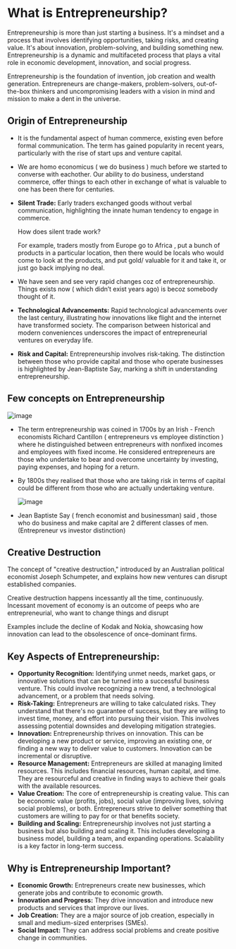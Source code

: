 # What is Entrepreneurship?

Entrepreneurship is more than just starting a business. It's a mindset and a process that involves identifying opportunities, taking risks, and creating value. It's about innovation, problem-solving, and building something new. Entrepreneurship is a dynamic and multifaceted process that plays a vital role in economic development, innovation, and social progress.

Entrepreneurship is the foundation of invention, job creation and wealth generation. Entrepreneurs are change-makers, problem-solvers, out-of-the-box thinkers and uncompromising leaders with a vision in mind and mission to make a dent in the universe.

## Origin of Entrepreneurship

*    It is the fundamental aspect of human commerce, existing even before formal communication. The term has gained popularity in recent years, particularly with the rise of start ups and venture capital.
*    We are homo economicus ( we do business ) much before we started to converse with eachother. Our ability to do business, understand commerce, offer things to each other in exchange of what is valuable to one has been there for centuries.
*    **Silent Trade:** Early traders exchanged goods without verbal communication, highlighting the innate human tendency to engage in commerce.

     How does silent trade work?

     For example, traders mostly from Europe go to Africa , put a bunch of products in a particular location, then there would be locals who would come to look at the products, and put gold/ valuable for it and take it, or just go back implying no deal.

* 	We have seen and see very rapid changes coz of entrepreneurship. Things exists now ( which didn’t exist years ago) is becoz somebody thought of it.
*   **Technological Advancements:** Rapid technological advancements over the last century, illustrating how innovations like flight and the internet have transformed society. The comparison between historical and modern conveniences underscores the impact of entrepreneurial ventures on everyday life.
*   **Risk and Capital:** Entrepreneurship involves risk-taking. The distinction between those who provide capital and those who operate businesses is highlighted by Jean-Baptiste Say, marking a shift in understanding entrepreneurship.

## Few concepts on Entrepreneurship 

![image](https://github.com/user-attachments/assets/fb8627c1-2f9b-442f-861f-1719e3ae0f6c)

* The term entrepreneurship was coined in 1700s by an Irish - French economists  Richard Cantillon  ( entrepreneurs vs employee distinction ) where he distinguished between entrepreneurs with nonfixed incomes and employees with fixed income. 
  He considered entrepreneurs are those who undertake to bear and overcome uncertainty by investing, paying expenses, and hoping for a return.
* By 1800s they realised that those who are taking risk in terms of capital could be different from those who are actually undertaking venture.

  ![image](https://github.com/user-attachments/assets/7fe5cf9b-ff67-4479-8289-244a751beff2)

*  Jean Baptiste Say ( french economist and businessman) said , those who do business and make capital are 2 different classes of men. (Entrepreneur vs investor distinction)

  ## Creative Destruction 

The concept of "creative destruction," introduced by an Australian political economist Joseph Schumpeter, and  explains how new ventures can disrupt established companies.

Creative destruction happens incessantly all the time, continuously. Incessant movement of economy is an outcome of peeps who are entrepreneurial, who want to change things and disrupt

Examples include the decline of Kodak and Nokia, showcasing how innovation can lead to the obsolescence of once-dominant firms.

## Key Aspects of Entrepreneurship:

*   **Opportunity Recognition:** Identifying unmet needs, market gaps, or innovative solutions that can be turned into a successful business venture. This could involve recognizing a new trend, a technological advancement, or a problem that needs solving.
*   **Risk-Taking:** Entrepreneurs are willing to take calculated risks. They understand that there's no guarantee of success, but they are willing to invest time, money, and effort into pursuing their vision. This involves assessing potential downsides and developing mitigation strategies.
*   **Innovation:** Entrepreneurship thrives on innovation. This can be developing a new product or service, improving an existing one, or finding a new way to deliver value to customers. Innovation can be incremental or disruptive.
*   **Resource Management:** Entrepreneurs are skilled at managing limited resources. This includes financial resources, human capital, and time. They are resourceful and creative in finding ways to achieve their goals with the available resources.
*   **Value Creation:** The core of entrepreneurship is creating value. This can be economic value (profits, jobs), social value (improving lives, solving social problems), or both. Entrepreneurs strive to deliver something that customers are willing to pay for or that benefits society.
*   **Building and Scaling:** Entrepreneurship involves not just starting a business but also building and scaling it. This includes developing a business model, building a team, and expanding operations. Scalability is a key factor in long-term success.

## Why is Entrepreneurship Important?

*   **Economic Growth:** Entrepreneurs create new businesses, which generate jobs and contribute to economic growth.
*   **Innovation and Progress:** They drive innovation and introduce new products and services that improve our lives.
*   **Job Creation:** They are a major source of job creation, especially in small and medium-sized enterprises (SMEs).
*   **Social Impact:** They can address social problems and create positive change in communities.

